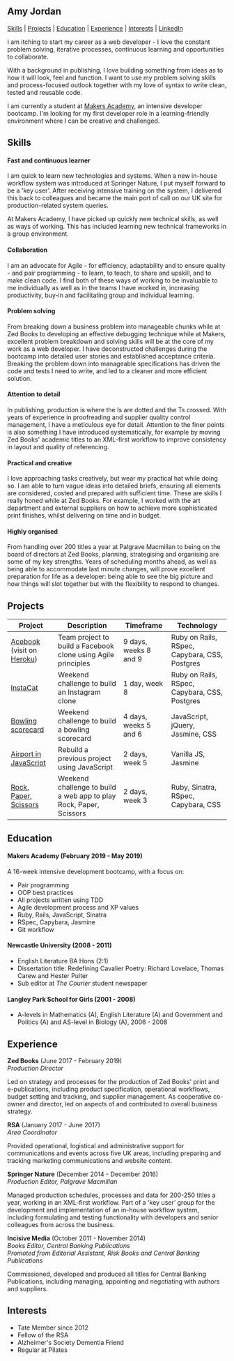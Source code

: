 ## Amy Jordan

[Skills](#Skills) | [Projects](#Projects) | [Education](#Education) | [Experience](#Experience) | [Interests](#Interests) | [LinkedIn](https://www.linkedin.com/in/amy-jordan-37667743/)

I am itching to start my career as a web developer - I love the constant problem solving, iterative processes, continuous learning and opportunities to collaborate.

With a background in publishing, I love building something from ideas as to how it will look, feel and function. I want to use my problem solving skills and process-focused outlook together with my love of syntax to write clean, tested and reusable code.

I am currently a student at [Makers Academy](https://makers.tech/), an intensive developer bootcamp. I'm looking for my first developer role in a learning-friendly environment where I can be creative and challenged.

## Skills

#### Fast and continuous learner

I am quick to learn new technologies and systems. When a new in-house workflow system was introduced at Springer Nature, I put myself forward to be a 'key user'. After receiving intensive training on the system, I delivered this back to colleagues and became the main port of call on our UK site for production-related system queries.

At Makers Academy, I have picked up quickly new technical skills, as well as ways of working. This has included learning new technical frameworks in a group environment.

#### Collaboration

I am an advocate for Agile - for efficiency, adaptability and to ensure quality - and pair programming - to learn, to teach, to share and upskill, and to make clean code. I find both of these ways of working to be invaluable to me individually as well as in the teams I have worked in, increasing productivity, buy-in and facilitating group and individual learning.

#### Problem solving

From breaking down a business problem into manageable chunks while at Zed Books to developing an effective debugging technique while at Makers, excellent problem breakdown and solving skills will be at the core of my work as a web developer. I have deconstructed challenges during the bootcamp into detailed user stories and established acceptance criteria. Breaking the problem down into manageable specifications has driven the code and tests I need to write, and led to a cleaner and more efficient solution.

#### Attention to detail

In publishing, production is where the Is are dotted and the Ts crossed. With years of experience in proofreading and supplier quality control management, I have a meticulous eye for detail. Attention to the finer points is also something I have introduced systematically, for example by moving Zed Books' academic titles to an XML-first workflow to improve consistency in layout and quality of referencing.

#### Practical and creative

I love approaching tasks creatively, but wear my practical hat while doing so. I am able to turn vague ideas into detailed briefs, ensuring all elements are considered, costed and prepared with sufficient time. These are skills I really honed while at Zed Books. For example, I worked with the art department and external suppliers on how to achieve more sophisticated print finishes, whilst delivering on time and in budget.

#### Highly organised

From handling over 200 titles a year at Palgrave Macmillan to being on the board of directors at Zed Books, planning, strategising and organising are some of my key strengths. Years of scheduling months ahead, as well as being able to accommodate last minute changes, will prove excellent preparation for life as a developer: being able to see the big picture and how things will slot together but with the flexibility to respond to changes.

## Projects

| Project | Description | Timeframe | Technology |
| ----- | ----- | ----- | ----- |
| [Acebook](https://github.com/amyj0rdan/acebook-plaicebook) (visit on [Heroku](https://plaicebook.herokuapp.com/)) | Team project to build a Facebook clone using Agile principles | 9 days, weeks 8 and 9 | Ruby on Rails, RSpec, Capybara, CSS, Postgres |
| [InstaCat](https://github.com/amyj0rdan/instagram-challenge) | Weekend challenge to build an Instagram clone | 1 day, week 8 | Ruby on Rails, RSpec, Capybara, CSS, Postgres |
| [Bowling scorecard](https://github.com/amyj0rdan/bowling-challenge) | Weekend challenge to build a bowling scorecard | 4 days, weeks 5 and 6 |  JavaScript, jQuery, Jasmine, CSS |
| [Airport in JavaScript](https://github.com/amyj0rdan/airport_challenge_js) | Rebuild a previous project using JavaScript | 2 days, week 5 | Vanilla JS, Jasmine |
| [Rock, Paper, Scissors](https://github.com/amyj0rdan/rps-challenge) | Weekend challenge to build a web app to play Rock, Paper, Scissors | 2 days, week 3 | Ruby, Sinatra, RSpec, Capybara, CSS |


## Education

#### Makers Academy (February 2019 - May 2019)

A 16-week intensive development bootcamp, with a focus on:

- Pair programming
- OOP best practices
- All projects written using TDD
- Agile development process and XP values
- Ruby, Rails, JavaScript, Sinatra
- RSpec, Capybara, Jasmine
- Git workflow

#### Newcastle University (2008 - 2011)

- English Literature BA Hons (2:1)
- Dissertation title: Redefining Cavalier Poetry: Richard Lovelace, Thomas Carew and Hester Pulter
- Sub editor at _The Courier_ student newspaper

#### Langley Park School for Girls (2001 - 2008)

- A-levels in Mathematics (A), English Literature (A) and Government and Politics (A) and AS-level in Biology (A), 2006 - 2008

## Experience

**Zed Books** (June 2017 - February 2019)    
*Production Director*

Led on strategy and processes for the production of Zed Books' print and e-publications, including product specification, operational workflows, budget setting and tracking, and supplier management.
As cooperative co-owner and director, led on aspects of and contributed to overall business strategy.

**RSA** (January 2017 - June 2017)   
*Area Coordinator*

Provided operational, logistical and administrative support for communications and events across five UK areas, including preparing and tracking marketing communications and website content.

**Springer Nature** (December 2014 - December 2016)   
*Production Editor, Palgrave Macmillan*

Managed production schedules, processes and data for 200-250 titles a year, working in an XML-first workflow.
Part of a 'key user’ group for the development and implementation of an in-house workflow system, including formulating and testing functionality with developers and senior colleagues from across the business.

**Incisive Media** (October 2011 - November 2014)   
*Books Editor, Central Banking Publications*   
*Promoted from Editorial Assistant, Risk Books and Central Banking Publications*

Commissioned, developed and produced all titles for Central Banking Publications, including managing, appointing and negotiating with authors and suppliers.

## Interests

- Tate Member since 2012
- Fellow of the RSA
- Alzheimer's Society Dementia Friend
- Regular at Pilates
